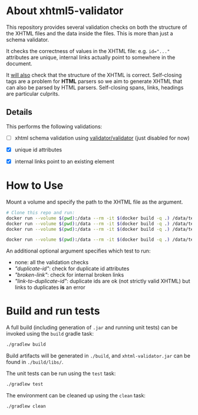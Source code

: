 # About xhtml5-validator

This repository provides several validation checks on both the structure of the XHTML files and the data inside the files.
This is more than just a schema validator.

It checks the correctness of values in the XHTML file: e.g. `id="..."` attributes are unique, internal links actually point to somewhere in the document.

It [will also](https://github.com/openstax/xhtml-validate) check that the structure of the XHTML is correct. Self-closing tags are a problem for **HTML** parsers so we aim to generate XHTML that can also be parsed by HTML parsers. Self-closing spans, links, headings are particular culprits.


## Details

This performs the following validations:

- [ ] xhtml schema validation using [validator/validator](https://github.com/validator/validator) (just disabled for now)
- [x] unique id attributes
- [x] internal links point to an existing element


# How to Use

Mount a volume and specify the path to the XHTML file as the argument.

```bash
# Clone this repo and run:
docker run --volume $(pwd):/data --rm -it $(docker build -q .) /data/test/resources/fail-duplicate.xhtml
docker run --volume $(pwd):/data --rm -it $(docker build -q .) /data/test/resources/fail-no-link-target.xhtml
docker run --volume $(pwd):/data --rm -it $(docker build -q .) /data/test/resources/pass.xhtml

docker run --volume $(pwd):/data --rm -it $(docker build -q .) /data/test/resources/fail-link-to-duplicate-id.xhtml link-to-duplicate-id
```

An additional optional argument specifies which test to run:

- none: all the validation checks
- _"duplicate-id"_: check for duplicate id attributes
- _"broken-link"_: check for internal broken links
- _"link-to-duplicate-id"_: duplicate ids are ok (not strictly valid XHTML) but links to duplicates **is** an error

# Build and run tests

A full build (including generation of `.jar` and running unit tests) can be invoked using the `build` gradle task:

```bash
./gradlew build
```

Build artifacts will be generated in `./build`, and `xhtml-validator.jar` can be found in `./build/libs/`.

The unit tests can be run using the `test` task:

```bash
./gradlew test
```

The environment can be cleaned up using the `clean` task:

```bash
./gradlew clean
```
